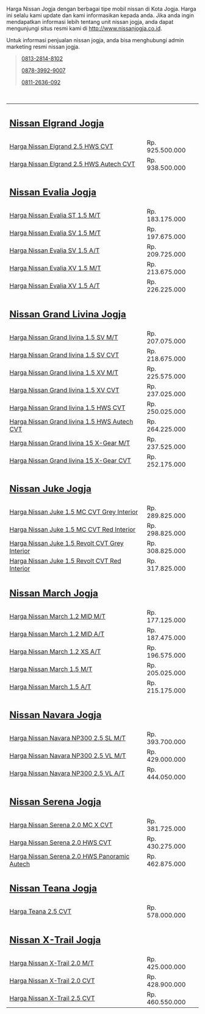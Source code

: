 <p>Harga Nissan Jogja dengan berbagai tipe mobil nissan di Kota Jogja. Harga ini selalu kami update dan kami informasikan kepada anda. Jika anda ingin mendapatkan informasi lebih tentang unit nissan jogja, anda dapat mengunjungi situs resmi kami di <a href="http://www.nissanjogja.co.id">http://www.nissanjogja.co.id</a>.</p>

<p>Untuk informasi penjualan nissan jogja, anda bisa menghubungi admin marketing resmi nissan jogja.</p>

<blockquote>
<p><a class="white-text" href="tel:+6281328148102" title="Telp Nissan Jogja">0813-2814-8102</a></p>

<p><a class="white-text" href="wa:+6287839929007" title="Whatsapp Nissan Jogja">0878-3992-9007</a></p>

<p><a class="white-text" href="sms:+628112636092" title="Sms Nissan Jogja">0811-2636-092</a></p>
</blockquote>

<p>&nbsp;</p>

<table style="width:100%">
	<tbody>
		<tr>
			<td>
			<h2><strong><a href="http://www.nissanjogja.co.id/mobil/51/nissan-elgrand-jogja.html">Nissan Elgrand Jogja</a></strong></h2>
			</td>
			<td>&nbsp;</td>
		</tr>
		<tr>
			<td><a href="http://www.nissanjogja.co.id/mobil/2/nissan-elgrand-jogja-25-hws-cvt.html">Harga Nissan Elgrand 2.5 HWS CVT</a></td>
			<td>Rp. 925.500.000</td>
		</tr>
		<tr>
			<td><a href="http://www.nissanjogja.co.id/mobil/3/nissan-elgrand-jogja-25-hws-autech-cvt.html">Harga Nissan Elgrand 2.5 HWS Autech CVT</a></td>
			<td>Rp. 938.500.000</td>
		</tr>
		<tr>
			<td style="height:20px">
			<h2><strong><a href="http://www.nissanjogja.co.id/mobil/51/nissan-evalia-jogja.html">Nissan Evalia Jogja</a></strong></h2>
			</td>
			<td>&nbsp;</td>
		</tr>
		<tr>
			<td><a href="http://www.nissanjogja.co.id/mobil/52/nissan-evalia-jogja-st-15-mt.html">Harga Nissan Evalia ST 1.5 M/T</a></td>
			<td>Rp. 183.175.000</td>
		</tr>
		<tr>
			<td><a href="http://www.nissanjogja.co.id/mobil/53/nissan-evalia-jogja-sv-15-mt.html">Harga Nissan Evalia SV 1.5 M/T</a></td>
			<td>Rp. 197.675.000</td>
		</tr>
		<tr>
			<td><a href="http://www.nissanjogja.co.id/mobil/54/nissan-evalia-jogja-sv-15-at.html">Harga Nissan Evalia SV 1.5 A/T</a></td>
			<td>Rp. 209.725.000</td>
		</tr>
		<tr>
			<td><a href="http://www.nissanjogja.co.id/mobil/55/nissan-evalia-jogja-xv-15-mt.html">Harga Nissan Evalia XV 1.5 M/T</a></td>
			<td>Rp. 213.675.000</td>
		</tr>
		<tr>
			<td><a href="http://www.nissanjogja.co.id/mobil/56/nissan-evalia-jogja-xv-15-at.html">Harga Nissan Evalia XV 1.5 A/T</a></td>
			<td>Rp. 226.225.000</td>
		</tr>
		<tr>
			<td style="height:20px">
			<h2><strong><a href="http://www.nissanjogja.co.id/mobil/101/nissan-grand-livina-jogja.html">Nissan Grand Livina Jogja</a></strong></h2>
			</td>
			<td>&nbsp;</td>
		</tr>
		<tr>
			<td><a href="http://www.nissanjogja.co.id/mobil/102/nissan-grand-livina-jogja-15-sv-mt.html">Harga Nissan Grand livina 1.5 SV M/T</a></td>
			<td>Rp. 207.075.000</td>
		</tr>
		<tr>
			<td><a href="http://www.nissanjogja.co.id/mobil/103/nissan-grand-livina-jogja-15-sv-cvt.html">Harga Nissan Grand livina 1.5 SV CVT</a></td>
			<td>Rp. 218.675.000</td>
		</tr>
		<tr>
			<td><a href="http://www.nissanjogja.co.id/mobil/104/nissan-grand-livina-jogja-15-xv-mt.html">Harga Nissan Grand livina 1.5 XV M/T</a></td>
			<td>Rp. 225.575.000</td>
		</tr>
		<tr>
			<td><a href="http://www.nissanjogja.co.id/mobil/105/nissan-grand-livina-jogja-15-xv-cvt.html">Harga Nissan Grand livina 1.5 XV CVT</a></td>
			<td>Rp. 237.025.000</td>
		</tr>
		<tr>
			<td><a href="http://www.nissanjogja.co.id/mobil/106/nissan-grand-livina-jogja-15-hws-cvt.html">Harga Nissan Grand livina 1.5 HWS CVT</a></td>
			<td>Rp. 250.025.000</td>
		</tr>
		<tr>
			<td><a href="http://www.nissanjogja.co.id/mobil/107/nissan-grand-livina-jogja-15-hws-autech-cvt.html">Harga Nissan Grand livina 1.5 HWS Autech CVT</a></td>
			<td>Rp. 264.225.000</td>
		</tr>
		<tr>
			<td><a href="http://www.nissanjogja.co.id/mobil/108/nissan-grand-livina-jogja-15-xgear-mt.html">Harga Nissan Grand livina 15 X-Gear M/T</a></td>
			<td>Rp. 237.525.000</td>
		</tr>
		<tr>
			<td><a href="http://www.nissanjogja.co.id/mobil/109/nissan-grand-livina-jogja-15-xgear-cvt.html">Harga Nissan Grand livina 15 X-Gear CVT</a></td>
			<td>Rp. 252.175.000</td>
		</tr>
		<tr>
			<td style="height:20px">
			<h2><strong><a href="http://www.nissanjogja.co.id/mobil/151/nissan-juke-jogja.html">Nissan Juke Jogja</a></strong></h2>
			</td>
			<td>&nbsp;</td>
		</tr>
		<tr>
			<td><a href="http://www.nissanjogja.co.id/mobil/152/nissan-juke-jogja-15-mc-cvt-grey-interior.html">Harga Nissan Juke 1.5 MC CVT Grey Interior</a></td>
			<td>Rp. 289.825.000</td>
		</tr>
		<tr>
			<td><a href="http://www.nissanjogja.co.id/mobil/153/nissan-juke-jogja-15-mc-cvt-red-interior.html">Harga Nissan Juke 1.5 MC CVT Red Interior</a></td>
			<td>Rp. 298.825.000</td>
		</tr>
		<tr>
			<td><a href="http://www.nissanjogja.co.id/mobil/154/nissan-juke-jogja-15-revolt-cvt-grey-interior.html">Harga Nissan Juke 1.5 Revolt CVT Grey Interior</a></td>
			<td>Rp. 308.825.000</td>
		</tr>
		<tr>
			<td><a href="http://www.nissanjogja.co.id/mobil/155/nissan-juke-jogja-15-revolt-cvt-red-interior.html">Harga Nissan Juke 1.5 Revolt CVT Red Interior</a></td>
			<td>Rp. 317.825.000</td>
		</tr>
		<tr>
			<td style="height:20px">
			<h2><strong><a href="http://www.nissanjogja.co.id/mobil/201/nissan-march-jogja.html">Nissan March Jogja</a></strong></h2>
			</td>
			<td>&nbsp;</td>
		</tr>
		<tr>
			<td><a href="http://www.nissanjogja.co.id/mobil/202/nissan-march-jogja-12-mid-mt.html">Harga Nissan March 1.2 MID M/T</a></td>
			<td>Rp. 177.125.000</td>
		</tr>
		<tr>
			<td><a href="http://www.nissanjogja.co.id/mobil/203/nissan-march-jogja-12-mid-at.html">Harga Nissan March 1.2 MID A/T</a></td>
			<td>Rp. 187.475.000</td>
		</tr>
		<tr>
			<td><a href="http://www.nissanjogja.co.id/mobil/204/nissan-march-jogja-12-xs-at.html">Harga Nissan March 1.2 XS A/T</a></td>
			<td>Rp. 196.575.000</td>
		</tr>
		<tr>
			<td><a href="http://www.nissanjogja.co.id/mobil/205/nissan-march-jogja-15-mt.html">Harga Nissan March 1.5 M/T</a></td>
			<td>Rp. 205.025.000</td>
		</tr>
		<tr>
			<td><a href="http://www.nissanjogja.co.id/mobil/206/nissan-march-jogja-15-at.html">Harga Nissan March 1.5 A/T</a></td>
			<td>Rp. 215.175.000</td>
		</tr>
		<tr>
			<td style="height:20px">
			<h2><strong><a href="http://www.nissanjogja.co.id/mobil/251/nissan-navara-jogja.html">Nissan Navara Jogja</a></strong></h2>
			</td>
			<td>&nbsp;</td>
		</tr>
		<tr>
			<td><a href="http://www.nissanjogja.co.id/mobil/252/nissan-navara-jogja-np300-25-sl-mt.html">Harga Nissan Navara NP300 2.5 SL M/T</a></td>
			<td>Rp. 393.700.000</td>
		</tr>
		<tr>
			<td><a href="http://www.nissanjogja.co.id/mobil/253/nissan-navara-jogja-np300-25-vl-mt.html">Harga Nissan Navara NP300 2.5 VL M/T</a></td>
			<td>Rp. 429.000.000</td>
		</tr>
		<tr>
			<td><a href="http://www.nissanjogja.co.id/mobil/254/nissan-navara-jogja-np300-25-vl-at.html">Harga Nissan Navara NP300 2.5 VL A/T</a></td>
			<td>Rp. 444.050.000</td>
		</tr>
		<tr>
			<td style="height:20px">
			<h2><strong><a href="http://www.nissanjogja.co.id/mobil/301/nissan-serena-jogja.html">Nissan Serena Jogja</a></strong></h2>
			</td>
			<td>&nbsp;</td>
		</tr>
		<tr>
			<td><a href="http://www.nissanjogja.co.id/mobil/302/nissan-serena-jogja-20-mc-x-cvt.html">Harga Nissan Serena 2.0 MC X CVT</a></td>
			<td>Rp. 381.725.000</td>
		</tr>
		<tr>
			<td><a href="http://www.nissanjogja.co.id/mobil/303/nissan-serena-jogja-20-hws-cvt.html">Harga Nissan Serena 2.0 HWS CVT</a></td>
			<td>Rp. 430.275.000</td>
		</tr>
		<tr>
			<td><a href="http://www.nissanjogja.co.id/mobil/304/nissan-serena-jogja-20-hws-panaromic-autech.html">Harga Nissan Serena 2.0 HWS Panoramic Autech</a></td>
			<td>Rp. 462.875.000</td>
		</tr>
		<tr>
			<td style="height:20px">
			<h2><strong><a href="http://www.nissanjogja.co.id/mobil/351/nissan-teana-jogja.html">Nissan Teana Jogja</a></strong></h2>
			</td>
			<td>&nbsp;</td>
		</tr>
		<tr>
			<td><a href="http://www.nissanjogja.co.id/mobil/352/nissan-teana-jogja-25-cvt.html">Harga Teana 2.5 CVT</a></td>
			<td>Rp. 578.000.000</td>
		</tr>
		<tr>
			<td style="height:20px">
			<h2><strong><a href="http://www.nissanjogja.co.id/mobil/401/nissan-xtrail-jogja.html">Nissan X-Trail Jogja</a></strong></h2>
			</td>
			<td>&nbsp;</td>
		</tr>
		<tr>
			<td><a href="http://www.nissanjogja.co.id/mobil/402/nissan-xtrail-jogja-20-mt.html">Harga Nissan X-Trail 2.0 M/T</a></td>
			<td>Rp. 425.000.000</td>
		</tr>
		<tr>
			<td><a href="http://www.nissanjogja.co.id/mobil/403/nissan-xtrail-jogja-20-cvt.html">Harga Nissan X-Trail 2.0 CVT</a></td>
			<td>Rp. 428.900.000</td>
		</tr>
		<tr>
			<td><a href="http://www.nissanjogja.co.id/mobil/404/nissan-xtrail-jogja-25-cvt.html">Harga Nissan X-Trail 2.5 CVT</a></td>
			<td>Rp. 460.550.000</td>
		</tr>
	</tbody>
</table>
